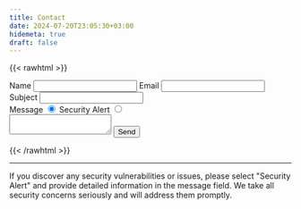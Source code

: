 ```yaml
---
title: Contact
date: 2024-07-20T23:05:30+03:00
hidemeta: true
draft: false
---
```


{{< rawhtml >}}

<form id="contact-form" name="contact" method="POST" data-netlify="true" onsubmit="return customizeSubject()">
    <label for="contact-name">Name</label>
    <input type="text" id="contact-name" name="name" maxlength="45" required>
    <label for="contact-email">Email</label>
    <input type="email" id="contact-email" name="_replyto" required>
    <label for="contact-message-subject">Subject</label>
    <input type="text" id="contact-message-subject" name="message-subject" maxlength="60" required>
    <div class="radio-container">
        <label for="contact-radio-message">Message</label>
        <input type="radio" id="contact-radio-message" name="message-type" value="Message" checked>
        <label for="contact-radio--alert">Security Alert</label>
        <input type="radio" id="contact-radio-alert" name="message-type" value="Security Alert">
    </div>
    <textarea id="contact-message" name="message" required></textarea>
    <input type="hidden" id="contact-subject" name="subject">
    <button type="submit" id="contact-submit">Send</button>
</form>

<script>
function customizeSubject() {
    var form = document.getElementById('contact-form');
    var messageSubject = form.querySelector('input[name="message-subject"]').value;
    var messageType = form.querySelector('input[name="message-type"]:checked').value;
    var subject = "Lpub.org " + messageType + ": " + messageSubject;
    var subjectInput = form.querySelector('input[name="subject"]');
    subjectInput.value = subject;
    return true;
}
</script>

{{< /rawhtml >}}

---

If you discover any security vulnerabilities or issues, please select "Security Alert" and 
provide detailed information in the message field. We take all security concerns seriously and 
will address them promptly.
